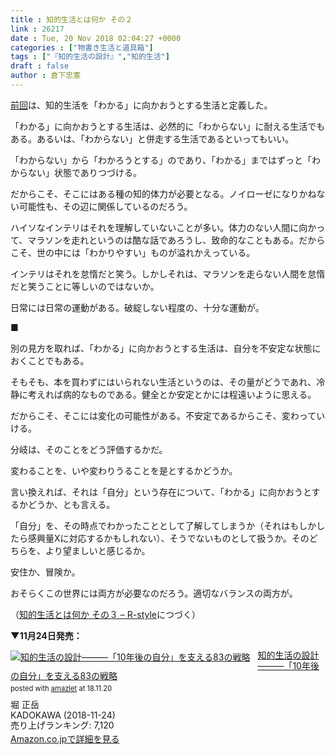 ```yaml
---
title : 知的生活とは何か その２
link : 26217
date : Tue, 20 Nov 2018 02:04:27 +0000
categories : ["物書き生活と道具箱"]
tags : ["『知的生活の設計』","知的生活"]
draft : false
author : 倉下忠憲
---
```


<a href="https://rashita.net/blog/?p=26206">前回</a>は、知的生活を「わかる」に向かおうとする生活と定義した。

「わかる」に向かおうとする生活は、必然的に「わからない」に耐える生活でもある。あるいは、「わからない」と併走する生活であるといってもいい。

「わからない」から「わかろうとする」のであり、「わかる」まではずっと「わからない」状態でありつづける。

だからこそ、そこにはある種の知的体力が必要となる。ノイローゼになりかねない可能性も、その辺に関係しているのだろう。

ハイソなインテリはそれを理解していないことが多い。体力のない人間に向かって、マラソンを走れというのは酷な話であろうし、致命的なこともある。だからこそ、世の中には「わかりやすい」ものが溢れかえっている。

インテリはそれを怠惰だと笑う。しかしそれは、マラソンを走らない人間を怠惰だと笑うことに等しいのではないか。

日常には日常の運動がある。破綻しない程度の、十分な運動が。

■

別の見方を取れば、「わかる」に向かおうとする生活は、自分を不安定な状態におくことでもある。

そもそも、本を買わずにはいられない生活というのは、その量がどうであれ、冷静に考えれば病的なものである。健全とか安定とかには程遠いように思える。

だからこそ、そこには変化の可能性がある。不安定であるからこそ、変わっていける。

分岐は、そのことをどう評価するかだ。

変わることを、いや変わりうることを是とするかどうか。

言い換えれば、それは「自分」という存在について、「わかる」に向かおうとするかどうか、とも言える。

「自分」を、その時点でわかったこととして了解してしまうか（それはもしかしたら感興量Xに対応するかもしれない）、そうでないものとして扱うか。そのどちらを、より望ましいと感じるか。

安住か、冒険か。

おそらくこの世界には両方が必要なのだろう。適切なバランスの両方が。

（<a href="https://rashita.net/blog/?p=26222">知的生活とは何か その３ – R-style</a>につづく）

<strong>▼11月24日発売：</strong>

<div class="amazlet-box" style="margin-bottom:0px;"><div class="amazlet-image" style="float:left;margin:0px 12px 1px 0px;"><a href="http://www.amazon.co.jp/exec/obidos/ASIN/4046023449/rashita1000-22/ref=nosim/" name="amazletlink" target="_blank"><img src="https://images-fe.ssl-images-amazon.com/images/I/41CyIXf2nKL._SL160_.jpg" alt="知的生活の設計―――「10年後の自分」を支える83の戦略" style="border: none;" /></a></div><div class="amazlet-info" style="line-height:120%; margin-bottom: 10px"><div class="amazlet-name" style="margin-bottom:10px;line-height:120%"><a href="http://www.amazon.co.jp/exec/obidos/ASIN/4046023449/rashita1000-22/ref=nosim/" name="amazletlink" target="_blank">知的生活の設計―――「10年後の自分」を支える83の戦略</a><div class="amazlet-powered-date" style="font-size:80%;margin-top:5px;line-height:120%">posted with <a href="http://www.amazlet.com/" title="amazlet" target="_blank">amazlet</a> at 18.11.20</div></div><div class="amazlet-detail">堀 正岳 <br />KADOKAWA (2018-11-24)<br />売り上げランキング: 7,120<br /></div><div class="amazlet-sub-info" style="float: left;"><div class="amazlet-link" style="margin-top: 5px"><a href="http://www.amazon.co.jp/exec/obidos/ASIN/4046023449/rashita1000-22/ref=nosim/" name="amazletlink" target="_blank">Amazon.co.jpで詳細を見る</a></div></div></div><div class="amazlet-footer" style="clear: left"></div></div>

